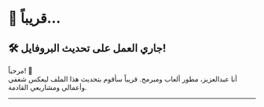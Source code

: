 # 👋 قريباً...

## 🛠 جاري العمل على تحديث البروفايل!
مرحباً! 👋  
أنا عبدالعزيز، مطور ألعاب ومبرمج. قريباً سأقوم بتحديث هذا الملف ليعكس شغفي وأعمالي ومشاريعي القادمة.

---

